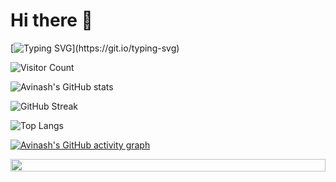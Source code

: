 # Hi there 👋

<!-- Dynamic Typing SVG for welcome message -->
[![Typing SVG](https://readme-typing-svg.herokuapp.com?font=Courier+new&size=30&duration=5000&color=%23F7F7F7&background=%23000000&center=true&vCenter=true&width=800&height=100&lines=Welcome+to+my+profile%2C+I'm+Avinash!)](https://git.io/typing-svg)

<!-- Visitor Count -->
![Visitor Count](https://komarev.com/ghpvc/?username=polineniavinash&label=Profile%20views&color=000000&style=flat)

<!-- Detailed GitHub Stats Card -->
![Avinash's GitHub stats](http://github-profile-summary-cards.vercel.app/api/cards/profile-details?username=polineniavinash&theme=radical)

<!-- GitHub Streak Stats -->
![GitHub Streak](https://github-readme-streak-stats.herokuapp.com/?user=polineniavinash&theme=dark)

<!-- Most Used Languages Card -->
![Top Langs](https://github-readme-stats.vercel.app/api/top-langs/?username=polineniavinash&theme=dark&layout=compact)

<!-- GitHub Activity Graph -->
[![Avinash's GitHub activity graph](https://activity-graph.herokuapp.com/graph?username=polineniavinash&theme=react-dark&hide_border=true)](https://github.com/polineniavinash/github-readme-activity-graph)

<!-- Footer Image or Animation -->
<img src="https://i.imgur.com/dBaSKWF.gif" height="20" width="100%">

<!-- Holopin Badges (if you have any) -->
<!-- [![My Holopin Badges](https://holopin.me/polineniavinash)](https://holopin.io/@polineniavinash) -->

<!-- Personal Touch - Add any additional information or sections that represent you -->
